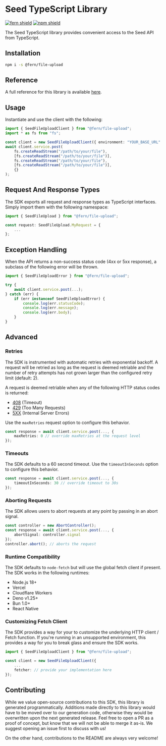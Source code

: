 # Seed TypeScript Library

[![fern shield](https://img.shields.io/badge/%F0%9F%8C%BF-Built%20with%20Fern-brightgreen)](https://buildwithfern.com?utm_source=github&utm_medium=github&utm_campaign=readme&utm_source=Seed%2FTypeScript)
[![npm shield](https://img.shields.io/npm/v/@fern/file-upload)](https://www.npmjs.com/package/@fern/file-upload)

The Seed TypeScript library provides convenient access to the Seed API from TypeScript.

## Installation

```sh
npm i -s @fern/file-upload
```

## Reference

A full reference for this library is available [here](./reference.md).

## Usage

Instantiate and use the client with the following:

```typescript
import { SeedFileUploadClient } from "@fern/file-upload";
import * as fs from "fs";

const client = new SeedFileUploadClient({ environment: "YOUR_BASE_URL" });
await client.service.post(
    fs.createReadStream("/path/to/your/file"),
    [fs.createReadStream("/path/to/your/file")],
    fs.createReadStream("/path/to/your/file"),
    [fs.createReadStream("/path/to/your/file")],
    {}
);
```

## Request And Response Types

The SDK exports all request and response types as TypeScript interfaces. Simply import them with the
following namespace:

```typescript
import { SeedFileUpload } from "@fern/file-upload";

const request: SeedFileUpload.MyRequest = {
    ...
};
```

## Exception Handling

When the API returns a non-success status code (4xx or 5xx response), a subclass of the following error
will be thrown.

```typescript
import { SeedFileUploadError } from "@fern/file-upload";

try {
    await client.service.post(...);
} catch (err) {
    if (err instanceof SeedFileUploadError) {
        console.log(err.statusCode);
        console.log(err.message);
        console.log(err.body);
    }
}
```

## Advanced

### Retries

The SDK is instrumented with automatic retries with exponential backoff. A request will be retried as long
as the request is deemed retriable and the number of retry attempts has not grown larger than the configured
retry limit (default: 2).

A request is deemed retriable when any of the following HTTP status codes is returned:

-   [408](https://developer.mozilla.org/en-US/docs/Web/HTTP/Status/408) (Timeout)
-   [429](https://developer.mozilla.org/en-US/docs/Web/HTTP/Status/429) (Too Many Requests)
-   [5XX](https://developer.mozilla.org/en-US/docs/Web/HTTP/Status/500) (Internal Server Errors)

Use the `maxRetries` request option to configure this behavior.

```typescript
const response = await client.service.post(..., {
    maxRetries: 0 // override maxRetries at the request level
});
```

### Timeouts

The SDK defaults to a 60 second timeout. Use the `timeoutInSeconds` option to configure this behavior.

```typescript
const response = await client.service.post(..., {
    timeoutInSeconds: 30 // override timeout to 30s
});
```

### Aborting Requests

The SDK allows users to abort requests at any point by passing in an abort signal.

```typescript
const controller = new AbortController();
const response = await client.service.post(..., {
    abortSignal: controller.signal
});
controller.abort(); // aborts the request
```

### Runtime Compatibility

The SDK defaults to `node-fetch` but will use the global fetch client if present. The SDK works in the following
runtimes:

-   Node.js 18+
-   Vercel
-   Cloudflare Workers
-   Deno v1.25+
-   Bun 1.0+
-   React Native

### Customizing Fetch Client

The SDK provides a way for your to customize the underlying HTTP client / Fetch function. If you're running in an
unsupported environment, this provides a way for you to break glass and ensure the SDK works.

```typescript
import { SeedFileUploadClient } from "@fern/file-upload";

const client = new SeedFileUploadClient({
    ...
    fetcher: // provide your implementation here
});
```

## Contributing

While we value open-source contributions to this SDK, this library is generated programmatically.
Additions made directly to this library would have to be moved over to our generation code,
otherwise they would be overwritten upon the next generated release. Feel free to open a PR as
a proof of concept, but know that we will not be able to merge it as-is. We suggest opening
an issue first to discuss with us!

On the other hand, contributions to the README are always very welcome!
